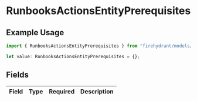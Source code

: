 # RunbooksActionsEntityPrerequisites

## Example Usage

```typescript
import { RunbooksActionsEntityPrerequisites } from "firehydrant/models/components";

let value: RunbooksActionsEntityPrerequisites = {};
```

## Fields

| Field       | Type        | Required    | Description |
| ----------- | ----------- | ----------- | ----------- |
